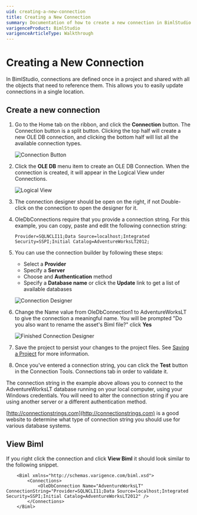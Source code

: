 ```yaml
---
uid: creating-a-new-connection
title: Creating a New Connection
summary: Documentation of how to create a new connection in BimlStudio
varigenceProduct: BimlStudio
varigenceArticleType: Walkthrough
---
```

# Creating a New Connection

In BimlStudio, connections are defined once in a project and shared with all the objects that need to reference them. This allows you to easily update connections in a single location.

## Create a new connection

1. Go to the Home tab on the ribbon, and click the **Connection** button. The Connection button is a split button. Clicking the top half will create a new OLE DB connection, and clicking the bottom half will list all the available connection types.

    ![Connection Button](https://varigencecom.blob.core.windows.net/images-mistdocumentation/003_Step01.png)

1. Click the **OLE DB** menu item to create an OLE DB Connection. When the connection is created, it will appear in the Logical View under Connections.

    ![Logical View](https://varigencecom.blob.core.windows.net/images-mistdocumentation/003_Step02.png)

1. The connection designer should be open on the right, if not Double-click on the connection to open the designer for it.

1. OleDbConnections require that you provide a connection string. For this example, you can copy, paste and edit the following connection string: 

    `Provider=SQLNCLI11;Data Source=localhost;Integrated Security=SSPI;Initial Catalog=AdventureWorksLT2012;`

1. You can use the connection builder by following these steps:

    * Select a **Provider**
    * Specify a **Server**
    * Choose and **Authentication** method
    * Specify a **Database name** or click the **Update** link to get a list of available databases

    ![Connection Designer](https://varigencecom.blob.core.windows.net/images-mistdocumentation/003_Step03.png)

1. Change the Name value from OleDbConnection1 to AdventureWorksLT to give the connection a meaningful name. You will be prompted "Do you also want to rename the asset's Biml file?" click **Yes**

    ![Finished Connection Designer](https://varigencecom.blob.core.windows.net/images-mistdocumentation/003_Step05.png)

1. Save the project to persist your changes to the project files. See [Saving a Project](xref:saving-a-project) for more information.

1. Once you've entered a connection string, you can click the **Test** button in the Connection Tools. Connections tab in order to validate it.

The connection string in the example above allows you to connect to the AdventureWorksLT database running on your local computer, using your Windows credentials. You will need to alter the connection string if you are using another server or a different authentication method.

[http://connectionstrings.com](http://connectionstrings.com) is a good website to determine what type of connection string you should use for various database systems.

## View Biml

If you right click the connection and click **View Biml** it should look similar to the following snippet.

```biml
    <Biml xmlns="http://schemas.varigence.com/biml.xsd">
        <Connections>
            <OleDbConnection Name="AdventureWorksLT" ConnectionString="Provider=SQLNCLI11;Data Source=localhost;Integrated Security=SSPI;Initial Catalog=AdventureWorksLT2012" />
        </Connections>
    </Biml>
```